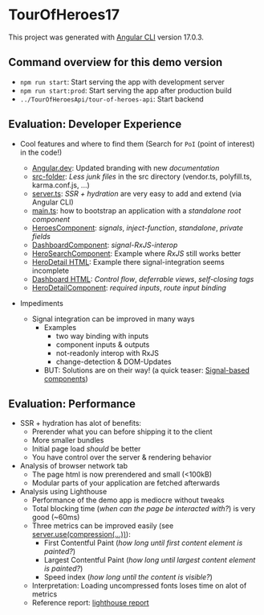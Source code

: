 # TourOfHeroes17

This project was generated with [Angular CLI](https://github.com/angular/angular-cli) version 17.0.3.

## Command overview for this demo version

- `npm run start`: Start serving the app with development server
- `npm run start:prod`: Start serving the app after production build
- `../TourOfHeroesApi/tour-of-heroes-api`: Start backend

## Evaluation: Developer Experience

- Cool features and where to find them (Search for `PoI` (point of interest) in the code!)

  - [Angular.dev](https://angular.dev): Updated branding with new _documentation_
  - [src-folder](./src/): _Less junk files_ in the src directory (vendor.ts, polyfill.ts, karma.conf.js, ...)
  - [server.ts](./server.ts): _SSR + hydration_ are very easy to add and extend (via Angular CLI)
  - [main.ts](./src/main.ts): how to bootstrap an application with a _standalone root component_
  - [HeroesComponent](./src/app/heroes/heroes.component.ts): _signals_, _inject-function_, _standalone_, _private fields_
  - [DashboardComponent](./src/app/dashboard/dashboard.component.ts): _signal-RxJS-interop_
  - [HeroSearchComponent](./src/app/hero-search/hero-search.component.ts): Example where _RxJS_ still works better
  - [HeroDetail HTML](./src/app/hero-detail/hero-detail.component.html): Example there signal-integration seems incomplete
  - [Dashboard HTML](./src/app/dashboard/dashboard.component.html): _Control flow_, _deferrable views_, _self-closing tags_
  - [HeroDetailComponent](./src/app/hero-detail/hero-detail.component.ts): _required inputs_, _route input binding_

- Impediments
  - Signal integration can be improved in many ways
    - Examples
      - two way binding with inputs
      - component inputs & outputs
      - not-readonly interop with RxJS
      - change-detection & DOM-Updates
    - BUT: Solutions are on their way! (a quick teaser: [Signal-based components](https://github.com/angular/angular/discussions/49682))

## Evaluation: Performance

- SSR + hydration has alot of benefits:
  - Prerender what you can before shipping it to the client
  - More smaller bundles
  - Initial page load _should_ be better
  - You have control over the server & rendering behavior
- Analysis of browser network tab
  - The page html is now prerendered and small (<100kB)
  - Modular parts of your application are fetched afterwards
- Analysis using Lighthouse
  - Performance of the demo app is mediocre without tweaks
  - Total blocking time (_when can the page be interacted with?_) is very good (~60ms)
  - Three metrics can be improved easily (see [server.use(compression(...))](./server.ts)):
    - First Contentful Paint (_how long until first content element is painted?_)
    - Largest Contentful Paint (_how long until largest content element is painted?_)
    - Speed index (_how long until the content is visible?_)
  - Interpretation: Loading uncompressed fonts loses time on alot of metrics
  - Reference report: [lighthouse report](./lighthouse_reference_report.html)
